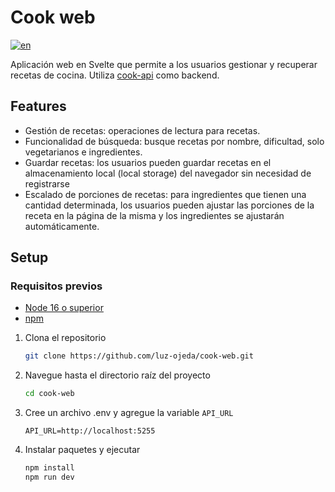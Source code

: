# Cook web

[![en](https://img.shields.io/badge/lang-en-blue)](https://github.com/luz-ojeda/cook-web/blob/main/README.md)

Aplicación web en Svelte que permite a los usuarios gestionar y recuperar recetas de cocina. Utiliza [cook-api](https://github.com/luz-ojeda/cook-api) como backend.

## Features

- Gestión de recetas: operaciones de lectura para recetas.
- Funcionalidad de búsqueda: busque recetas por nombre, dificultad, solo vegetarianos e ingredientes.
- Guardar recetas: los usuarios pueden guardar recetas en el almacenamiento local (local storage) del navegador sin necesidad de registrarse
- Escalado de porciones de recetas: para ingredientes que tienen una cantidad determinada, los usuarios pueden ajustar las porciones de la receta en la página de la misma y los ingredientes se ajustarán automáticamente.

## Setup

### Requisitos previos

- [Node 16 o superior](https://nodejs.org/en/download)
- [npm](https://www.npmjs.com/)

1. Clona el repositorio

   ```bash
   git clone https://github.com/luz-ojeda/cook-web.git

2. Navegue hasta el directorio raíz del proyecto

   ```bash
   cd cook-web

3. Cree un archivo .env y agregue la variable `API_URL`
    ```plaintext
    API_URL=http://localhost:5255
    ```
4. Instalar paquetes y ejecutar

    ```bash
    npm install
    npm run dev
